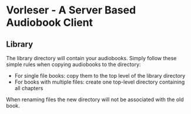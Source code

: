 # Vorleser - A Server Based Audiobook Client

## Library
The library directory will contain your audiobooks.
Simply follow these simple rules when copying audiobooks to the directory:
* For single file books: copy them to the top level of the library directory
* For books with multiple files: create one top-level directory containing all chapters

When renaming files the new directory will not be associated with the old book.
